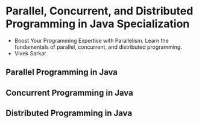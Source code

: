# Parallel, Concurrent, and Distributed Programming in Java Specialization
* Boost Your Programming Expertise with Parallelism. Learn the fundamentals of parallel, concurrent, and distributed programming.
* Vivek Sarkar

## Parallel Programming in Java

## Concurrent Programming in Java
  
## Distributed Programming in Java
